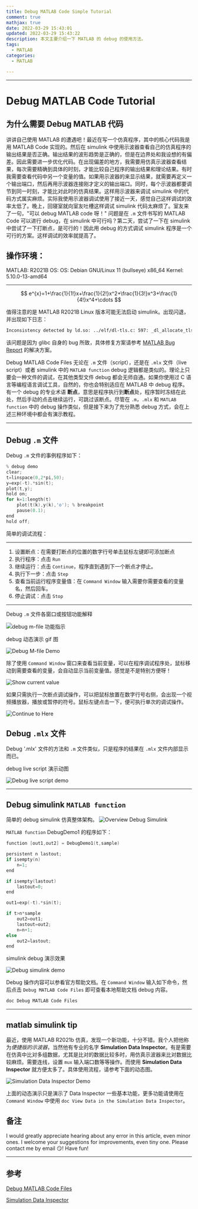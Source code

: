 ```yaml
---
title: Debug MATLAB Code Simple Tutorial
comment: true
mathjax: true
date: 2022-03-29 15:43:01
updated: 2022-03-29 15:43:22
description: 本文主要介绍一下 MATLAB 的 debug 的使用方法。
tags:
  - MATLAB
categories:
  - MATLAB

---
```


---

# Debug MATLAB Code Tutorial


## 为什么需要 Debug MATLAB 代码

讲讲自己使用 MATLAB 的遭遇吧！最近在写一个仿真程序，其中的核心代码我是用 MATLAB Code 实现的。然后在 simulink 中使用示波器查看自己的仿真程序的输出结果是否正确。输出结果的波形趋势是正确的，但是在边界处和我设想的有偏差。因此需要进一步优化代码。在出现偏差的地方，我需要用仿真示波器查看结果，每次需要精确到具体的时刻，才能比较自己程序的输出结果和理论结果。有时我需要查看代码中另一个变量的值。如果用示波器的来显示结果，就需要再定义一个输出端口，然后再用示波器连接刚才定义的输出端口。同时，每个示波器都要调节到同一时刻，才能比对此时的仿真结果。这样用示波器来调试 simulink 中的代码方式属实麻烦。实际我使用示波器调试使用了接近一天，感觉自己这样调试的效率太低了。晚上，回寝室就向室友吐槽这样调试 simulink 代码太麻烦了。室友来了一句，"可以 debug MATLAB code 呀！" 问题是在 `.m` 文件书写的 MATLAB Code 可以进行 debug，在 simulink 中可行吗？第二天，尝试了一下在 simulink 中尝试了一下打断点，是可行的！因此用 debug 的方式调试 simulink 程序是一个可行的方案。这样调试的效率就提高了。

操作环境：
---
MATLAB: R2021B
OS: OS: Debian GNU/Linux 11 (bullseye) x86\_64
Kernel: 5.10.0-13-amd64

---

$$
e^{x}=1+\frac{1}{1!}x+\frac{1}{2!}x^2+\frac{1}{3!}x^3+\frac{1}{4!}x^4+\cdots
$$

值得注意的是 MATLAB R2021B Linux 版本可能无法启动 simulink。出现闪退，并出现如下日志：

```bash
Inconsistency detected by ld.so: ../elf/dl-tls.c: 597: _dl_allocate_tls_init: Assertion `listp != NULL' failed!
```

该问题是因为 glibc 自身的 bug 所致，具体修复方案请参考 [MATLAB Bug Report](https://ww2.mathworks.cn/support/bugreports/2632298) 的解决方案。


Debug MATLAB Code Files 无论在 `.m` 文件（script），还是在 `.mlx` 文件（live script）或者 simulink 中的 `MATLAB function` debug 逻辑都是类似的。理论上只要会一种文件的调试，在其他类型文件 debug 都会无师自通。如果你使用过 C 语言等编程语言调试工具，自然的，你也会特别适应在 MATLAB 中 debug 程序。有一个 debug 的专业术语 **断点**，意思是程序执行到**断点**处，程序暂时冻结在此处，然后手动的点击继续运行，可跳过该断点。尽管在 `.m`，`.mlx` 和 `MATLAB function` 中的 debug 操作类似，但是接下来为了充分熟悉 debug 方式，会在上述三种环境中都会有演示教程。

---

## Debug `.m` 文件

Debug `.m` 文件的事例程序如下：

```C
% debug demo
clear;
t=linspace(0,2*pi,50);
y=exp(-t).*sin(t);
plot(t,y);
hold on;
for k=1:length(t)
    plot(t(k),y(k),'o'); % breakpoint
    pause(0.1);
end
hold off;

```

简单的调试流程：

---

1. 设置断点：在需要打断点的位置的数字行号单击鼠标左键即可添加断点
2. 执行程序：点击 `Run`
3. 继续运行：点击 `Continue`，程序直到遇到下一个断点才停止。
4. 执行下一步：点击 `Step`
5. 查看当前运行程序变量值：在 `Command Window` 输入需要你需要查看的变量名，然后回车。
6. 停止调试：点击 `Stop`

---


Debug `.m` 文件各窗口或按钮功能解释

![debug m-file 功能指示](Debug-MATLAB-Code/DebugMFile.png)


debug 动态演示 gif 图

![Debug M-file Demo](Debug-MATLAB-Code/DebugMatlabMFile.gif)

除了使用 `Command Window` 窗口来查看当前变量，可以在程序调试程序处，鼠标移动到需要查看的变量，会自动显示当前变量值。感觉是不是特别方便呀！

![Show current value](Debug-MATLAB-Code/DebugMatlabMFile2.gif)


如果只需执行一次断点调试操作，可以把鼠标放置在数字行号右侧，会出现一个视频播放器，播放或暂停的符号。鼠标左键点击一下，便可执行单次的调试操作。

![Continue to Here](Debug-MATLAB-Code/DebugtoHere.png)

## Debug `.mlx` 文件

Debug '.mlx' 文件的方法和 `.m` 文件类似，只是程序的结果在 `.mlx` 文件内部显示而已。

debug live script 演示动图

![Debug live script demo](Debug-MATLAB-Code/DebugMatlabLiveScriptFile.gif)

---

## Debug simulink `MATLAB function`

简单的 debug simulink 仿真整体架构。
![Overview Debug Simulink](Debug-MATLAB-Code/DebugSimulinkOverview.png)


`MATLAB function` DebugDemo1 的程序如下：

```C DebugDemo1
function [out1,out2] = DebugDemo1(t,sample)

persistent n lastout;
if isempty(n)
    n=1;
end

if isempty(lastout)
    lastout=0;
end

out1=exp(-t).*sin(t);

if t>n*sample
    out2=out1;
    lastout=out2;
    n=n+1;
else
    out2=lastout;
end
```

simulink debug 演示效果

![Debug simulink demo](Debug-MATLAB-Code/DebugMatlabSimulinkFunction.gif)

Debug 操作内容可以参看官方帮助文档。在 `Command Window` 输入如下命令，然后点击 `Debug MATLAB Code Files` 即可查看本地帮助文档 debug 内容。

```bash
doc Debug MATLAB Code Files
```
---

## matlab simulink tip

最近，使用 MATLAB R2021b 仿真，发现一个新功能，十分不错。我个人把他称为*便捷版的示波器*，当然他有专业的名字 **Simulation Data Inspector**。有是需要在仿真中比对多组数据，尤其是比对的数据比较多时，用仿真示波器来比对数据比较麻烦。需要连线，设置 `mux` 输入端口数等等操作。而使用 **Simulation Data Inspector** 就方便太多了。具体使用流程，请参考下面的动态图。

![Simulation Data Inspector Demo](Debug-MATLAB-Code/SimulationDataInspector.gif)

上面的动态演示只是演示了 Data Inspector 一些基本功能，更多功能请使用在 `Command Window` 中使用 `doc View Data in the Simulation Data Inspector`。


## 备注

I would greatly appreciate hearing about any error in this article, even minor ones.
I welcome your suggestions for improvements, even tiny one. Please contact me by email 😏! Have fun!

---

## 参考

[Debug MATLAB Code Files](https://ww2.mathworks.cn/help/matlab/matlab_prog/debugging-process-and-features.html?lang=en)

[Simulation Data Inspector](https://ww2.mathworks.cn/help/simulink/ug/populate-sdi-with-your-data.html?lang=en)

